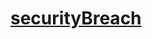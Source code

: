 # [securityBreach](https://app.codesignal.com/arcade/db/would-you-like-the-second-meal/mnchRmYiwiJLytZJY/)
